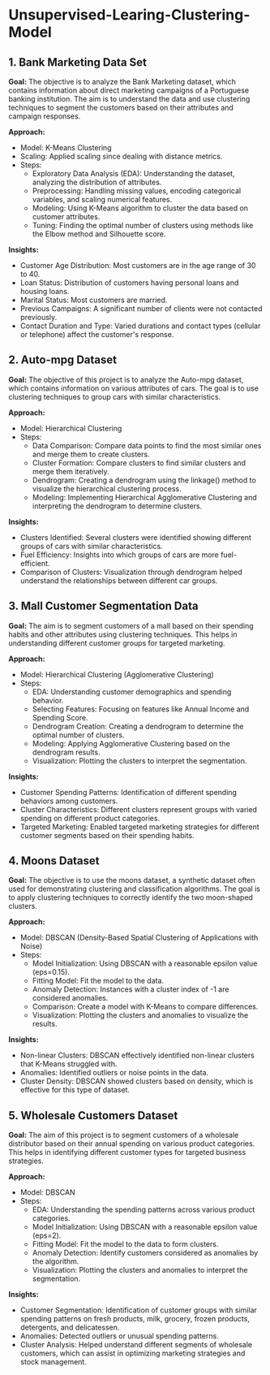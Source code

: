 # Unsupervised-Learing-Clustering-Model
## 1. Bank Marketing Data Set 
**Goal:** The objective is to analyze the Bank Marketing dataset, which contains information about direct marketing campaigns of a Portuguese banking institution. The aim is to understand the data and use clustering techniques to segment the customers based on their attributes and campaign responses. 

**Approach:** 
  * Model: K-Means Clustering
  * Scaling: Applied scaling since dealing with distance metrics.
  * Steps: 
    * Exploratory Data Analysis (EDA): Understanding the dataset, analyzing the distribution of attributes.
    * Preprocessing: Handling missing values, encoding categorical variables, and scaling numerical features.
    * Modeling: Using K-Means algorithm to cluster the data based on customer attributes.
    * Tuning: Finding the optimal number of clusters using methods like the Elbow method and Silhouette score. 

**Insights:**

* Customer Age Distribution: Most customers are in the age range of 30 to 40.
* Loan Status: Distribution of customers having personal loans and housing loans.
* Marital Status: Most customers are married.
* Previous Campaigns: A significant number of clients were not contacted previously.
* Contact Duration and Type: Varied durations and contact types (cellular or telephone) affect the customer's response. 

## 2. Auto-mpg Dataset 

**Goal:** The objective of this project is to analyze the Auto-mpg dataset, which contains information on various attributes of cars. The goal is to use clustering techniques to group cars with similar characteristics. 

**Approach:** 
  * Model: Hierarchical Clustering
  * Steps: 
    * Data Comparison: Compare data points to find the most similar ones and merge them to create clusters.
    * Cluster Formation: Compare clusters to find similar clusters and merge them iteratively.
    * Dendrogram: Creating a dendrogram using the linkage() method to visualize the hierarchical clustering process.
    * Modeling: Implementing Hierarchical Agglomerative Clustering and interpreting the dendrogram to determine clusters. 

**Insights:** 
  * Clusters Identified: Several clusters were identified showing different groups of cars with similar characteristics.
  * Fuel Efficiency: Insights into which groups of cars are more fuel-efficient.
  * Comparison of Clusters: Visualization through dendrogram helped understand the relationships between different car groups.  

## 3. Mall Customer Segmentation Data 

**Goal:** The aim is to segment customers of a mall based on their spending habits and other attributes using clustering techniques. This helps in understanding different customer groups for targeted marketing. 

**Approach:** 
  * Model: Hierarchical Clustering (Agglomerative Clustering) 
  * Steps: 
    * EDA: Understanding customer demographics and spending behavior.
    * Selecting Features: Focusing on features like Annual Income and Spending Score.
    * Dendrogram Creation: Creating a dendrogram to determine the optimal number of clusters.
    * Modeling: Applying Agglomerative Clustering based on the dendrogram results.
    * Visualization: Plotting the clusters to interpret the segmentation. 

**Insights:** 

  * Customer Spending Patterns: Identification of different spending behaviors among customers.
  * Cluster Characteristics: Different clusters represent groups with varied spending on different product categories.
  * Targeted Marketing: Enabled targeted marketing strategies for different customer segments based on their spending habits. 


## 4. Moons Dataset 

**Goal:** The objective is to use the moons dataset, a synthetic dataset often used for demonstrating clustering and classification algorithms. The goal is to apply clustering techniques to correctly identify the two moon-shaped clusters. 

**Approach:** 
  * Model: DBSCAN (Density-Based Spatial Clustering of Applications with Noise)
  * Steps: 
    * Model Initialization: Using DBSCAN with a reasonable epsilon value (eps=0.15).
    * Fitting Model: Fit the model to the data.
    * Anomaly Detection: Instances with a cluster index of -1 are considered anomalies.
    * Comparison: Create a model with K-Means to compare differences.
    * Visualization: Plotting the clusters and anomalies to visualize the results. 

**Insights:** 

  * Non-linear Clusters: DBSCAN effectively identified non-linear clusters that K-Means struggled with.
  * Anomalies: Identified outliers or noise points in the data.
  * Cluster Density: DBSCAN showed clusters based on density, which is effective for this type of dataset. 
 

## 5. Wholesale Customers Dataset 

**Goal:** The aim of this project is to segment customers of a wholesale distributor based on their annual spending on various product categories. This helps in identifying different customer types for targeted business strategies. 

**Approach:** 
  * Model: DBSCAN 
  * Steps: 
    * EDA: Understanding the spending patterns across various product categories.
    * Model Initialization: Using DBSCAN with a reasonable epsilon value (eps=2).
    * Fitting Model: Fit the model to the data to form clusters.
    * Anomaly Detection: Identify customers considered as anomalies by the algorithm.
    * Visualization: Plotting the clusters and anomalies to interpret the segmentation. 

**Insights:** 
  * Customer Segmentation: Identification of customer groups with similar spending patterns on fresh products, milk, grocery, frozen products, detergents, and delicatessen.
  * Anomalies: Detected outliers or unusual spending patterns.
  * Cluster Analysis: Helped understand different segments of wholesale customers, which can assist in optimizing marketing strategies and stock management. 
